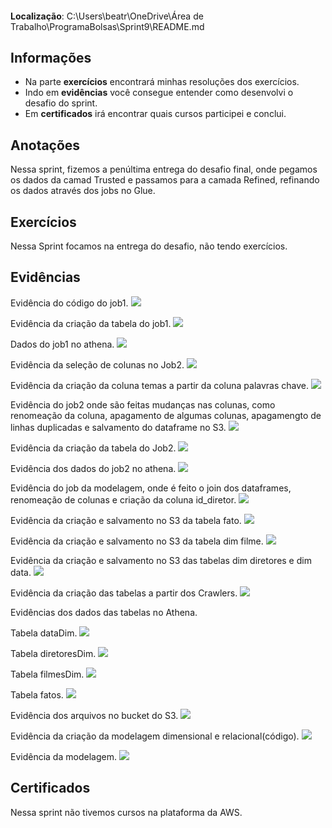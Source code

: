 ####
**Localização**: C:\Users\beatr\OneDrive\Área de Trabalho\ProgramaBolsas\Sprint9\README.md

## Informações
* Na parte **exercícios** encontrará minhas resoluções dos exercícios.
* Indo em **evidências** você consegue entender como desenvolvi o desafio do sprint.
* Em **certificados** irá encontrar quais cursos participei e conclui.

## Anotações

Nessa sprint, fizemos a penúltima entrega do desafio final, onde pegamos os dados da camad Trusted e passamos para a camada Refined, refinando os dados através dos jobs no Glue.

## Exercícios

Nessa Sprint focamos na entrega do desafio, não tendo exercícios. 

## Evidências

Evidência do código do job1.
![](./evidencias/job1/job1_cod.png)

Evidência da criação da tabela do job1.
![](./evidencias/job1/tabela.png)

Dados do job1 no athena.
![](./evidencias/job1/job1_athena.png)

Evidência da seleção de colunas no Job2.
![](./evidencias/JOB2/selecao_colunas.png)

Evidência da criação da coluna temas a partir da coluna palavras chave.
![](./evidencias/JOB2/coluna_temas.png)

Evidência do job2 onde são feitas mudanças nas colunas, como renomeação da coluna, apagamento de algumas colunas, apagamengto de linhas duplicadas e salvamento do dataframe no S3.
![](./evidencias/JOB2/resto_cod.png)

Evidência da criação da tabela do Job2.
![](./evidencias/JOB2/tabela.png)

Evidência dos dados do job2 no athena.
![](./evidencias/JOB2/athena.png)

Evidência do job da modelagem, onde é feito o join dos dataframes, renomeação de colunas e criação da coluna id_diretor.
![](./evidencias/job_modelagem/parte1.png)

Evidência da criação e salvamento no S3 da tabela fato.
![](./evidencias/job_modelagem/tabela_fato.png)

Evidência da criação e salvamento no S3 da tabela dim filme.
![](./evidencias/job_modelagem/dim_filme.png)

Evidência da criação e salvamento no S3 das tabelas dim diretores e dim data.
![](./evidencias/job_modelagem/tabelas_dim.png)

Evidência da criação das tabelas a partir dos Crawlers.
![](./evidencias/job_modelagem/tabelas.png)

Evidências dos dados das tabelas no Athena.

Tabela dataDim.
![](./evidencias/job_modelagem/dados_dataDim.png)

Tabela diretoresDim.
![](./evidencias/job_modelagem/dados_diretoresDim.png)

Tabela filmesDim.
![](./evidencias/job_modelagem/dados_filmesDIM.png)

Tabela fatos.
![](./evidencias/job_modelagem/tabela_fato_dados.png)

Evidência dos arquivos no bucket do S3.
![](./evidencias/job_modelagem/arquivos_s3.png)

Evidência da criação da modelagem dimensional e relacional(código).
![](./evidencias/job_modelagem/cod_modelagem.png)

Evidência da modelagem.
![](./evidencias/job_modelagem/modelagem.png)

## Certificados

Nessa sprint não tivemos cursos na plataforma da AWS.
